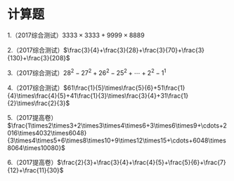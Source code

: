 # 计算题

 1.（2017综合测试）$3333\times3333+9999\times8889$

 2.（2017综合测试）$\frac{3}{4}+\frac{3}{28}+\frac{3}{70}+\frac{3}{130}+\frac{3}{208}$

 3.（2017综合测试）$28^2-27^2+26^2-25^2+\cdots+2^2-1^1$

 4.（2017综合测试）$61\frac{1}{5}\times\frac{5}{6}+51\frac{1}{4}\times\frac{4}{5}+41\frac{1}{3}\times\frac{3}{4}+31\frac{1}{2}\times\frac{2}{3}$

 5.（2017提高卷）$\frac{1\times2\times3+2\times3\times4\times6+3\times6\times9+\cdots+2016\times4032\times6048}{3\times4\times5+6\times8\times10+9\times12\times15+\cdots+6048\times8064\times10080}$

 6.（2017提高卷）$\frac{2}{3}+\frac{3}{4}+\frac{4}{5}+\frac{5}{6}+\frac{7}{12}+\frac{11}{30}$



